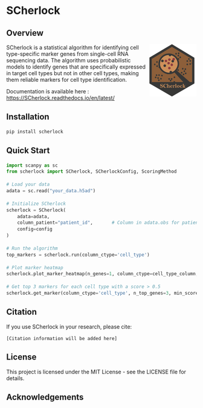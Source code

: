 # SCherlock

## Overview
<img src="images/logo.png" align="right" width="125px" />
SCherlock is a statistical algorithm for identifying cell type-specific marker genes from single-cell RNA sequencing data. The algorithm uses probabilistic models to identify genes that are specifically expressed in target cell types but not in other cell types, making them reliable markers for cell type identification.  

Documentation is available here : https://SCherlock.readthedocs.io/en/latest/  

## Installation

```bash
pip install scherlock
```

## Quick Start

```python
import scanpy as sc
from scherlock import SCherlock, SCherlockConfig, ScoringMethod

# Load your data
adata = sc.read("your_data.h5ad")

# Initialize SCherlock
scherlock = SCherlock(
    adata=adata,
    column_patient="patient_id",       # Column in adata.obs for patient IDs
    config=config
)

# Run the algorithm
top_markers = scherlock.run(column_ctype='cell_type')

# Plot marker heatmap
scherlock.plot_marker_heatmap(n_genes=1, column_ctype=cell_type_column, cutoff=0)

# Get top 3 markers for each cell type with a score > 0.5
scherlock.get_marker(column_ctype='cell_type', n_top_genes=3, min_score=0.5)

```

## Citation

If you use SCherlock in your research, please cite:

```
[Citation information will be added here]
```

## License

This project is licensed under the MIT License - see the LICENSE file for details.

## Acknowledgements

